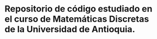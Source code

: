 # Repositorio de código estudiado en el curso de Matemáticas Discretas de la Universidad de Antioquia.